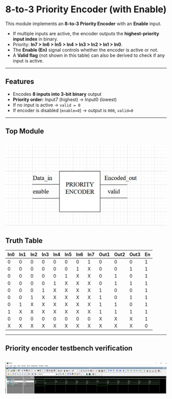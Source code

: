 # 8-to-3 Priority Encoder (with Enable)

This module implements an **8-to-3 Priority Encoder** with an **Enable** input.  
- If multiple inputs are active, the encoder outputs the **highest-priority input index** in binary.  
- Priority: **In7 > In6 > In5 > In4 > In3 > In2 > In1 > In0**.  
- The **Enable (En)** signal controls whether the encoder is active or not.  
- A **Valid flag** (not shown in this table) can also be derived to check if any input is active.  

---

##  Features
- Encodes **8 inputs into 3-bit binary** output
- **Priority order:** Input7 (highest) → Input0 (lowest)
- If no input is active → `valid = 0`
- If encoder is disabled (`enable=0`) → output is `000`, `valid=0`

---
## Top Module
![Priority encoder top](images/priority_encoder_top.png)
---

##  Truth Table

| In0 | In1 | In2 | In3 | In4 | In5 | In6 | In7 | Out1 | Out2 | Out3 | En |
|-----|-----|-----|-----|-----|-----|-----|-----|------|------|------|----|
| 0   | 0   | 0   | 0   | 0   | 0   | 0   | 1   | 0    | 0    | 0    | 1  |
| 0   | 0   | 0   | 0   | 0   | 0   | 1   | X   | 0    | 0    | 1    | 1  |
| 0   | 0   | 0   | 0   | 0   | 1   | X   | X   | 0    | 1    | 0    | 1  |
| 0   | 0   | 0   | 0   | 1   | X   | X   | X   | 0    | 1    | 1    | 1  |
| 0   | 0   | 0   | 1   | X   | X   | X   | X   | 1    | 0    | 0    | 1  |
| 0   | 0   | 1   | X   | X   | X   | X   | X   | 1    | 0    | 1    | 1  |
| 0   | 1   | X   | X   | X   | X   | X   | X   | 1    | 1    | 0    | 1  |
| 1   | X   | X   | X   | X   | X   | X   | X   | 1    | 1    | 1    | 1  |
| 0   | 0   | 0   | 0   | 0   | 0   | 0   | 0   | X    | X    | X    | 1  |
| X   | X   | X   | X   | X   | X   | X   | X   | X    | X    | X    | 0  |

---
## Priority encoder testbench verification
![Priority encoder testbench verification](images/priority_encoder.png)
---




